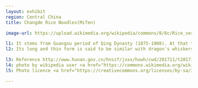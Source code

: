 ```yaml
---
layout: exhibit
region: Central China
title: Changde Rice Noodles(Mifen)

image-url: https://upload.wikimedia.org/wikipedia/commons/8/8c/Rice_vermicelli_2.jpg

l1: It stems from Guangxu period of Qing Dynasty (1875-1908). At that time, rice noodle was precious. People only tasted it when celebrating festivals.
l2: Its long and thin form is said to be similar with dragon's whiskers, which serves as a symbol of happiness and auspiciousness.

l3: Reference http://www.hunan.gov.cn/hnszf/jxxx/hxwh/cwd/201711/t20171111_4685397.html
l4: photo by wikipedia user <a href="https://commons.wikimedia.org/wiki/User:Cncs_wikipedia">cncs</a>
l5: Photo licence <a href="https://creativecommons.org/licenses/by-sa/3.0">CC BY-SA 3.0</a>

---
```

